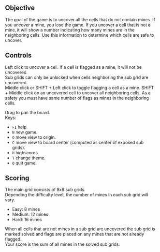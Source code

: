 
## Objective
The goal of the game is to uncover all the cells that do not contain mines. 
If you uncover a mine, you lose the game. 
If you uncover a cell that is not a mine, it will show a number indicating how many mines are in the neighboring cells. 
Use this information to determine which cells are safe to uncover.

## Controls
Left click to uncover a cell. If a cell is flagged as a mine, it will not be uncovered.  
Sub grids can only be unlocked when cells neighboring the sub grid are uncovered.  
Middle click or SHIFT + Left click to toggle flagging a cell as a mine.
SHIFT + Middle click on an uncovered cell to uncover all neighboring cells. As a safety you must have same number of flags as mines in the neighboring cells.

Drag to pan the board.  
Keys:
* `F1` help.
* `N` new game.
* `O` move view to origin.
* `C` move view to board center (computed as center of exposed sub grids).
* `H` highscores.
* `T` change theme.
* `Q` quit game.

## Scoring

The main grid consists of 8x8 sub grids.  
Depending the difficulty level, the number of mines in each sub grid will vary.  
* Easy: 8 mines
* Medium: 12 mines
* Hard: 16 mines

When all cells that are not mines in a sub grid are uncovered the sub grid is marked solved and flags are placed on any mines that are not already flagged.  
Your score is the sum of all mines in the solved sub grids.  
